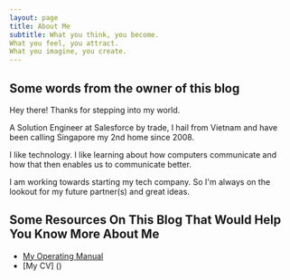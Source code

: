 ```yaml
---
layout: page
title: About Me
subtitle: What you think, you become.
What you feel, you attract.
What you imagine, you create.
---
```


## Some words from the owner of this blog
Hey there! Thanks for stepping into my world.

A Solution Engineer at Salesforce by trade, I hail from Vietnam and have been calling Singapore my 2nd home since 2008.

I like technology. I like learning about how computers communicate and how that then enables us to communicate better. 

I am working towards starting my tech company. So I'm always on the lookout for my future partner(s) and great ideas.


## Some Resources On This Blog That Would Help You Know More About Me

* [My Operating Manual](/posts/2020-09-12-tris-operating-manual)
* [My CV] ()